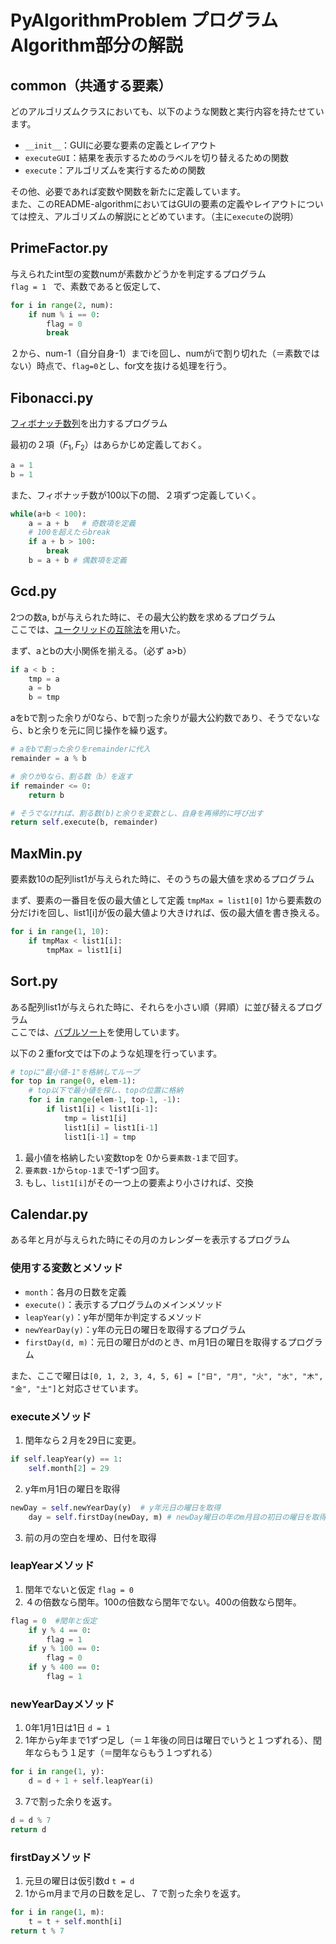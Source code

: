 # PyAlgorithmProblem プログラムAlgorithm部分の解説
## common（共通する要素）
どのアルゴリズムクラスにおいても、以下のような関数と実行内容を持たせています。
- `__init__`：GUIに必要な要素の定義とレイアウト
- `executeGUI`：結果を表示するためのラベルを切り替えるための関数
- `execute`：アルゴリズムを実行するための関数

その他、必要であれば変数や関数を新たに定義しています。  
また、このREADME-algorithmにおいてはGUIの要素の定義やレイアウトについては控え、アルゴリズムの解説にとどめています。（主に`execute`の説明）

## PrimeFactor.py
与えられたint型の変数numが素数かどうかを判定するプログラム  
```flag = 1 ```
で、素数であると仮定して、
```python
for i in range(2, num):
    if num % i == 0:
        flag = 0
        break
```
２から、num-1（自分自身-1）までiを回し、numがiで割り切れた（＝素数ではない）時点で、`flag=0`とし、for文を抜ける処理を行う。

##  Fibonacci.py
[フィボナッチ数列](https://ja.wikipedia.org/wiki/フィボナッチ数#概要)を出力するプログラム

最初の２項（$F_{1}, F_{2}$）はあらかじめ定義しておく。
```python
a = 1
b = 1
```
また、フィボナッチ数が100以下の間、２項ずつ定義していく。
```python
while(a+b < 100):
    a = a + b   # 奇数項を定義
    # 100を超えたらbreak
    if a + b > 100:   
        break
    b = a + b # 偶数項を定義
```

##  Gcd.py
2つの数a, bが与えられた時に、その最大公約数を求めるプログラム  
ここでは、[ユークリッドの互除法](https://www.studyplus.jp/412)を用いた。

まず、aとbの大小関係を揃える。（必ず a>b）
```python
if a < b :
    tmp = a
    a = b
    b = tmp
```
aをbで割った余りが0なら、bで割った余りが最大公約数であり、そうでないなら、bと余りを元に同じ操作を繰り返す。
```python
# aをbで割った余りをremainderに代入
remainder = a % b

# 余りが0なら、割る数（b）を返す
if remainder <= 0:
    return b

# そうでなければ、割る数(b)と余りを変数とし、自身を再帰的に呼び出す
return self.execute(b, remainder)
```

## MaxMin.py
要素数10の配列list1が与えられた時に、そのうちの最大値を求めるプログラム

まず、要素の一番目を仮の最大値として定義
```tmpMax = list1[0]```
1から要素数の分だけiを回し、list1[i]が仮の最大値より大きければ、仮の最大値を書き換える。
```python
for i in range(1, 10):
    if tmpMax < list1[i]:
        tmpMax = list1[i]
```

## Sort.py
ある配列list1が与えられた時に、それらを小さい順（昇順）に並び替えるプログラム  
ここでは、[バブルソート](http://www.ics.kagoshima-u.ac.jp/~fuchida/edu/algorithm/sort-algorithm/bubble-sort.html)を使用しています。

以下の２重for文では下のような処理を行っています。
```python
# topに"最小値-1"を格納してループ
for top in range(0, elem-1):
    # top以下で最小値を探し、topの位置に格納
    for i in range(elem-1, top-1, -1):
        if list1[i] < list1[i-1]:
            tmp = list1[i]
            list1[i] = list1[i-1]
            list1[i-1] = tmp
```
1. 最小値を格納したい変数topを 0から`要素数-1`まで回す。
2. `要素数-1`から`top-1`まで-1ずつ回す。
3. もし、`list1[i]`がその一つ上の要素より小さければ、交換

## Calendar.py
ある年と月が与えられた時にその月のカレンダーを表示するプログラム

### 使用する変数とメソッド
- `month`：各月の日数を定義
- `execute()`：表示するプログラムのメインメソッド
- `leapYear(y)`：y年が閏年か判定するメソッド
- `newYearDay(y)`：y年の元日の曜日を取得するプログラム
- `firstDay(d, m)`：元日の曜日がdのとき、m月1日の曜日を取得するプログラム

また、ここで曜日は`[0, 1, 2, 3, 4, 5, 6] = ["日", "月", "火", "水", "木", "金", "土"]`と対応させています。

### executeメソッド
1. 閏年なら２月を29日に変更。
```python
if self.leapYear(y) == 1:
    self.month[2] = 29
```
2. y年m月1日の曜日を取得
```python
newDay = self.newYearDay(y)  # y年元日の曜日を取得
    day = self.firstDay(newDay, m) # newDay曜日の年のm月目の初日の曜日を取得
```
3. 前の月の空白を埋め、日付を取得

### leapYearメソッド
1. 閏年でないと仮定
``` flag = 0 ```
2. ４の倍数なら閏年。100の倍数なら閏年でない。400の倍数なら閏年。
```python
flag = 0  #閏年と仮定
    if y % 4 == 0:
        flag = 1
    if y % 100 == 0:
        flag = 0
    if y % 400 == 0:
        flag = 1
```

### newYearDayメソッド
1. 0年1月1日は1日
``` d = 1 ```
2. 1年からy年まで1ずつ足し（＝１年後の同日は曜日でいうと１つずれる）、閏年ならもう１足す（＝閏年ならもう１つずれる）
```python
for i in range(1, y):
    d = d + 1 + self.leapYear(i)
```
3. 7で割った余りを返す。
```python
d = d % 7
return d
```

### firstDayメソッド
1. 元旦の曜日は仮引数d
``` t = d ```
2. 1からm月まで月の日数を足し、７で割った余りを返す。
```python
for i in range(1, m):
    t = t + self.month[i]
return t % 7
```